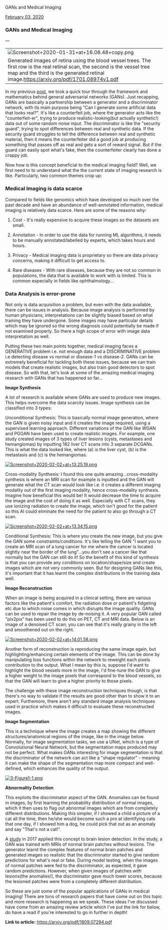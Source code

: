 GANs and Medical Imaging

[February 03, 2020](https://ml-and-me.blogspot.com/2020/02/gans-and-medical-imaging.html)

### GANs and Medical Imaging

—

|     |
| --- |
| ![Screenshot+2020-01-31+at+16.08.48+copy.png](../_resources/71e629c16d0e51f682d39ce45415dc6a.png) |
| Generated images of retina using the blood vessel trees. The first row is the real retinal scan, the second is the vessel tree map and the third is the generated retinal image.https://arxiv.org/pdf/1701.08974v1.pdf |

In my previous [post](https://ml-and-me.blogspot.com/2020/01/generative-adversarial-networks-primer.html), we took a quick tour through the framework and mathematics behind general adversarial networks (GANs). Just recapping, GANs are basically a partnership between a generator and a discriminator network, with its main purpose being "Can I generate some artificial data that looks real?". It's like a counterfeit job, where the generator acts like the "counterfeit-er", trying to produce realistic-looking(but actually synthetic!) data out of some random noise input. The discriminator is like the "security guard", trying to spot differences between real and synthetic data. If the security guard struggles to tell the difference between real and synthetic material, then it means the counterfeiter did a good job at producing something that passes off as real and gets a sort of reward signal. But if the guard can easily spot what's fake, then the counterfeiter clearly has done a crappy job.

Now how is this concept beneficial to the medical imaging field? Well, we first need to to understand what the the current state of imaging research is like. Particularly, two common themes crop up:

### **Medical Imaging is data scarce**

Compared to fields like genomics which have developed so much over the past decade and have an abundance of well-annotated information, medical imaging is relatively data scarce. Here are some of the reasons why:

1. Cost - It's really expensive to acquire these images so the datasets are small.

2. Annotation - In order to use the data for running ML algorithms, it needs to be manually annotated/labelled by experts, which takes hours and hours.

3. Privacy - Medical imaging data is proprietary so there are data privacy concerns, making it difficult to get access to.

4. Rare diseases - With rare diseases, because they are not so common in populations, the data that is available to work with is limited. This is common especially in fields like ophthalmology...

### **Data Analysis is error-prone**

Not only is data acquisition a problem, but even with the data available, there can be issues in analysis. Because image analysis is performed by human physicians, interpretations can be slightly biased based on what training they have undergone. Some images may have particular details which may be ignored so the wrong diagnosis could potentially be made if not examined properly. So there a high scope of error with image data interpretation as well.

Putting these two main points together, medical imaging faces a GENERATIVE problem i.e. not enough data and a DISCRIMINATIVE problem i.e detecting disease vs normal or disease-1 vs disease-2. GANs can be extremely beneficial for tackling both these issues, because we can train models that create realistic images, but also train good detectors to spot disease. So with that, let's look at some of the amazing medical imaging research with GANs that has happened so far...

**Image Synthesis**

A lot of research is available where GANs are used to produce new images. This helps overcome the data scarcity issues. Image synthesis can be classified into 3 types:

Unconditional Synthesis: This is basically normal image generation, where the GAN is given noisy input and it creates the image required, using a supervised learning approach. Different variations of the GAN like WGAN and PGGAN have been used to create realistic images. For example, one study created images of 3 types of liver lesions (cysts, metastases and hemangiomas) by inputting 182 liver CT scans into 3 separate DCGANs. This is what the data looked like, where (a) is the liver cyst, (b) is the metastasis and (c) is the hemangiomas.

[![Screenshot+2020-02-02+at+13.25.19.png](../_resources/93368214a4db7dc83c806c9d21c7085d.png)](https://1.bp.blogspot.com/-NqsOY_-FLKU/XjbN4zsYu5I/AAAAAAAAMII/xzr4HpRGtj0vx53cXz4mgp02HqK3W1FswCLcBGAsYHQ/s1600/Screenshot%2B2020-02-02%2Bat%2B13.25.19.png)

Cross-modality Synthesis: I found this one quite amazing...cross-modality synthesis is where an MRI scan for example is inputted and the GAN will generate what the CT scan would look like i.e. it creates a different imaging modality out of the first imaging modality, hence cross-modality synthesis. Imagine how beneficial this would be! It would decrease the time to acquire the image and the cost of doing it as well. Especially with CT scans, they use ionizing radiation to create the image, which isn't good for the patient so this AI could eliminate the need for the patient to also go through a CT scan.

[![Screenshot+2020-02-02+at+13.34.15.png](../_resources/11458afbb97be1e60e1bc68bd61bd494.png)](https://1.bp.blogspot.com/-c4m2IzH0G6I/XjbP91kaAQI/AAAAAAAAMIU/t90L4pqpJjcT1olt2yq9nxfEt7FbgrFIQCLcBGAsYHQ/s1600/Screenshot%2B2020-02-02%2Bat%2B13.34.15.png)

Conditional Synthesis: This is where you create the new image, but you give the GAN some constraints/conditions. It's like telling the GAN "I want you to create an MRI scan of a lung cancer for me where the cancer is located slightly near the border of the lung"...you don't see a cancer like that normally but the GAN can still do it! So the benefit of this kind of synthesis is that you can provide any conditions on location/shape/size and create images which are not very commonly seen. But for designing GANs like this, it's important that it has learnt the complex distributions in the training data well.

**Image Reconstruction**

When an image is being acquired in a clinical setting, there are various factors like the patient's comfort, the radiation dose or patient's fidgeting etc due to which noise comes in which disrupts the image quality. GANs can be used to repair the image by de-noising it. A very popular GAN called "pix2pix" has been used to do this on PET, CT and MRI data. Below is an image of a denoised CT scan; you can see that it's really grainy in the left and smoothened out on the right.

[![Screenshot+2020-02-02+at+14.01.58.png](../_resources/e636f11b76809974afa21fa0fe5dac93.png)](https://1.bp.blogspot.com/-yTLAdPzEFdc/XjbWxUOfJWI/AAAAAAAAMIs/Y0qci_DuAeMTv3TOFxwgIFYENv5f-Xq-QCLcBGAsYHQ/s1600/Screenshot%2B2020-02-02%2Bat%2B14.01.58.png)

Another form of reconstruction is reproducing the same image again, but highlighting/enhancing certain elements of the image. This can be done by manipulating loss functions within the network to reweight each pixels contribution to the output. What I mean by this is, suppose I'd want to highlight the blood vessels more in the image, I'd fine-tune the GAN to give a higher weight to the image pixels that correspond to the blood vessels, so that the GAN will learn to give a higher priority to those pixels.

The challenge with these image reconstruction techniques though, is that there's no way to validate if the results are good other than to show it to an expert. Furthemore, there aren't any standard image analysis techniques used in practice which makes it difficult to evaluate these reconstructed images.

**Image Segmentation**

This is a technique where the image creates a map showing the different structures/anatomical regions of the image, like in the image below. Normally, for image segmentation tasks, we use a UNet, which is a type of Convolutional Neural Network, but the segmentation maps produced may not be perfect. What makes GANs interesting for image segmentation is that the discriminator of the network can act like a "shape regulator" - meaning it can make the shape of the segmentation map more compact and well-defined, which enhances the quality of the output.

[![3-Figure1-1.png](../_resources/2b2bf8a24bdeadcaa960f8757d23e278.png)](https://d3i71xaburhd42.cloudfront.net/1b699b098ec7a5e539afd8370d71a82d41e3370d/3-Figure1-1.png)

**Abnormality Detection**

This exploits the discriminator aspect of the GAN. Anomalies can be found in images, by first learning the probability distribution of normal images, which it then uses to flag out abnormal images which are from completely different distributions. Making this simpler, if I showed a child a picture of a cat all the time, then he/she would become such a pro at identifying cats that one day, if I showed him a dog, he could pick that out as an anomaly and say "That's not a cat!".

A [study](https://spie.org/Publications/Proceedings/Paper/10.1117/12.2254487) in 2017 applied this concept to brain lesion detection. In the study, a GAN was trained with MRIs of normal brain patches without lesions. The generator learnt the complex features of normal brain patches and generated images so realistic that the discriminator started to give random predictions for what's real or fake. During model testing, when the images of normal patches were fed to the discriminator, as expected, it gave random predictions. However, when given images of patches *with* lesions(the anomalies!), the discriminator gave much lower scores, because the lesioned patches were from a completely different distribution.

So these are just some of the popular applications of GANs in medical imaging! There are tons of research papers that have come out on this topic and more research is happening as we speak. These ideas I've discussed have come from an amazing review article which I've put the link for below, do have a read if you're interested to go in further in depth!

**Link to article:**
https://arxiv.org/pdf/1809.07294.pdf
